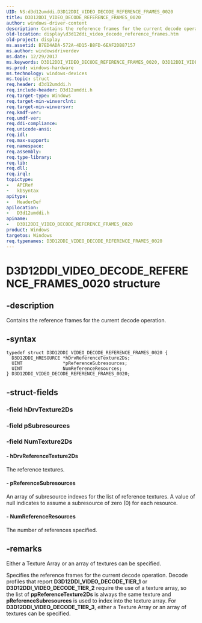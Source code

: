 ```yaml
---
UID: NS:d3d12umddi.D3D12DDI_VIDEO_DECODE_REFERENCE_FRAMES_0020
title: D3D12DDI_VIDEO_DECODE_REFERENCE_FRAMES_0020
author: windows-driver-content
description: Contains the reference frames for the current decode operation.
old-location: display\d3d12ddi_video_decode_reference_frames.htm
old-project: display
ms.assetid: B7ED4ADA-572A-4D15-B8FD-6EAF2DB87157
ms.author: windowsdriverdev
ms.date: 12/29/2017
ms.keywords: D3D12DDI_VIDEO_DECODE_REFERENCE_FRAMES_0020, D3D12DDI_VIDEO_DECODE_REFERENCE_FRAMES_0020 structure [Display Devices], d3d12umddi/D3D12DDI_VIDEO_DECODE_REFERENCE_FRAMES_0020, display.d3d12ddi_video_decode_reference_frames
ms.prod: windows-hardware
ms.technology: windows-devices
ms.topic: struct
req.header: d3d12umddi.h
req.include-header: D3d12umddi.h
req.target-type: Windows
req.target-min-winverclnt: 
req.target-min-winversvr: 
req.kmdf-ver: 
req.umdf-ver: 
req.ddi-compliance: 
req.unicode-ansi: 
req.idl: 
req.max-support: 
req.namespace: 
req.assembly: 
req.type-library: 
req.lib: 
req.dll: 
req.irql: 
topictype:
-	APIRef
-	kbSyntax
apitype:
-	HeaderDef
apilocation:
-	D3d12umddi.h
apiname:
-	D3D12DDI_VIDEO_DECODE_REFERENCE_FRAMES_0020
product: Windows
targetos: Windows
req.typenames: D3D12DDI_VIDEO_DECODE_REFERENCE_FRAMES_0020
---
```


# D3D12DDI_VIDEO_DECODE_REFERENCE_FRAMES_0020 structure


## -description


Contains the reference frames for the current decode operation.  


## -syntax


````
typedef struct D3D12DDI_VIDEO_DECODE_REFERENCE_FRAMES_0020 {
  D3D12DDI_HRESOURCE *hDrvReferenceTexture2Ds;
  UINT               *pReferenceSubresources;
  UINT               NumReferenceResources;
} D3D12DDI_VIDEO_DECODE_REFERENCE_FRAMES_0020;
````


## -struct-fields




### -field hDrvTexture2Ds

 


### -field pSubresources

 


### -field NumTexture2Ds

 



#### - hDrvReferenceTexture2Ds

The reference textures.


#### - pReferenceSubresources

An array of subresource indexes for the list of reference textures.  A value of null indicates to assume a subresource of zero (0) for each resource.


#### - NumReferenceResources

The number of references specified.


## -remarks


Either a Texture Array or an array of textures can be specified.

Specifies the reference frames for the current decode operation.  Decode profiles that report <b>D3D12DDI_VIDEO_DECODE_TIER_1</b> or <b>D3D12DDI_VIDEO_DECODE_TIER_2</b> require the use of a texture array, so the list of <b>ppReferenceTexture2Ds</b> is always the same texture and <b>pReferenceSubresources</b> is used to index into the texture array.  For <b>D3D12DDI_VIDEO_DECODE_TIER_3</b>, either a Texture Array or an array of textures can be specified.


